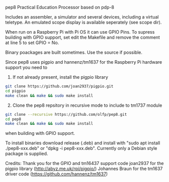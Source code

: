 pep8
Practical Education Processor based on pdp-8

Includes an assembler, a simulator and several devices, including a virtual teletype. An emulated scope display is available seperately (see scope dir).

When run on a Raspberry Pi with Pi OS it can use GPIO Pins. To supress building with GPIO support, set edit
the Makefile and remove the comment at line 5 to set GPIO = No.

Binary poackages are built sometimes. Use the source if possible.

Since pep8 uses pigpio and hannenz/tm1637 for the Raspberry Pi hardware support you need to

1. If not already present, install the pigpio library

```bash
git clone https://github.com/joan2937/pigpio.git
cd pigpio
make clean && make && sudo make install
```

2. Clone the pep8 repsitory in recursive mode to include to tm1737 module

```bash
git clone --recursive https://github.com/olfp/pep8.git
cd pep8
make clean && make && sudo make install
```

when building with GPIO support.

To install binaries download release (.deb) and install with "sudo apt install ./pep8-xxx.deb" or "dpkg -i pep8-xxx.deb".
Currently only a Debian style package is supplied.

Credits: Thank you for the GPIO and tm16437 support code
joan2937 for the pigpio library (http://abyz.me.uk/rpi/pigpio/)
Johannes Braun for the tm1637 driver code (https://github.com/hannenz/tm1637)
